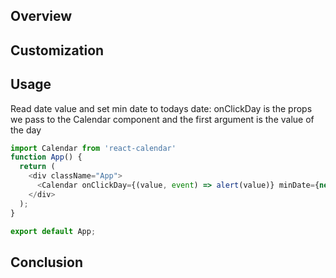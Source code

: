 ## Overview
## Customization


## Usage
Read date value and set min date to todays date:
onClickDay is the props we pass to the Calendar component and the first argument is the value of the day 
``` javaScript linenums="1"
import Calendar from 'react-calendar'
function App() {
  return (
    <div className="App">
      <Calendar onClickDay={(value, event) => alert(value)} minDate={new Date()} />
    </div>
  );
}

export default App;
```


## Conclusion
